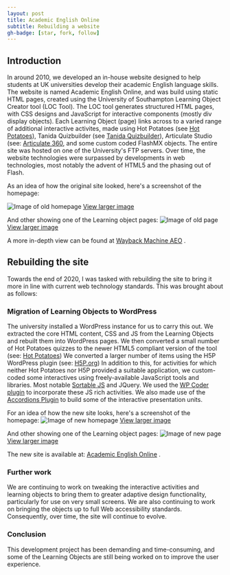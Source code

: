 ```yaml
---
layout: post
title: Academic English Online
subtitle: Rebuilding a website
gh-badge: [star, fork, follow]
---
```


## Introduction
In around 2010, we developed an in-house website designed to help students at UK universities develop their academic English language skills. 
The website is named Academic English Online, and was build using static HTML pages, created using the University of Southampton Learning Object Creator tool (LOC Tool).
The LOC tool generates structured HTML pages, with CSS designs and JavaScript for interactive components (mostly div display objects). 
Each Learning Object (page) links across to a varied range of additional interactive activites, made using Hot Potatoes (see <a href="https://hotpot.uvic.ca/">Hot Potatoes</a>), Tanida Quizbuilder (see <a href="https://www.quiz-builder.com/download.html">Tanida Quizbuilder</a>), Articulate Studio (see: <a href="https://articulate.com/360/studio">Articulate 360</a>, and some custom coded FlashMX objects. 
The entire site was hosted on one of the University's FTP servers.
Over time, the website technologies were surpassed by developments in web technologies, most notably the advent of HTML5 and the phasing out of Flash. 

As an idea of how the original site looked, here's a screenshot of the homepage:

![Image of old homepage](https://martinbarge.github.io/img/AEO-July-2020-homepage.png)
[View larger image](https://martinbarge.github.io/img/AEO-July-2020-home.png)

And other showing one of the Learning object pages:
![Image of old page](https://martinbarge.github.io/img/AEO-July-2020-pron.png)
[View larger image](https://martinbarge.github.io/img/AEO-July-2020-home.png)

A more in-depth view can be found at [Wayback Machine AEO](https://web.archive.org/web/20200721184211/http://aeo.sllf.qmul.ac.uk/) .

## Rebuilding the site
Towards the end of 2020, I was tasked with rebuilding the site to bring it more in line with current web technology standards. This was brought about as follows:

### Migration of Learning Objects to WordPress
The university installed a WordPress instance for us to carry this out.
We extracted the core HTML content, CSS and JS from the Learning Objects and rebuilt them into WordPress pages.
We then converted a small number of Hot Potatoes quizzes to the newer HTML5 compliant version of the tool (see: <a href="https://hotpot.uvic.ca/">Hot Potatoes</a>)
We converted a larger number of items using the H5P WordPress plugin (see: <a href="https://h5p.org/">H5P.org</a>)
In addition to this, for activities for which neither Hot Potatoes nor H5P provided a suitable application, we custom-coded some interactives using freely-available JavaScript tools and libraries. Most notable [Sortable JS](https://github.com/SortableJS/Sortable) and JQuery. We used the [WP Coder plugin](https://wordpress.org/plugins/wp-coder/) to incorporate these JS rich activities. 
We also made use of the [Accordions Plugin](https://pickplugins.com/item/accordions-html-css3-responsive-accordion-grid-for-wordpress) to build some of the interactive presentation units.

For an idea of how the new site looks, here's a screenshot of the homepage:
![Image of new homepage](https://martinbarge.github.io/img/AEO-August-2021-home.png)
[View larger image](https://martinbarge.github.io/img/AEO-August-2021-home.png)

And other showing one of the Learning object pages:
![Image of new page](https://martinbarge.github.io/img/AEO-August-2021-pron.png)
[View larger image](https://martinbarge.github.io/img/AEO-August-2021-pron.png)

The new site is available at: [Academic English Online](https://aeo.sllf.qmul.ac.uk/) .

### Further work
We are continuing to work on tweaking the interactive activities and learning objects to bring them to greater adaptive design functionality, particularly for use on very small screens.
We are also continuing to work on bringing the objects up to full Web accessibility standards. 
Consequently, over time, the site will continue to evolve.

### Conclusion
This development project has been demanding and time-consuming, and some of the Learning Objects are still being worked on to improve the user experience.

